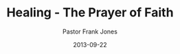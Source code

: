 ---
lunr: "true"
title: "Healing - The Prayer of Faith"
author: "Pastor Frank Jones"
postDate: "09-22-2013"
date: 2013-09-22
category: "sermons"
slug: "2013/09/09222013_ffc"
icon: microphone
audioLink: "09222013_ffc"
tags: [healing]
mp3: "09222013_ffc/09222013.mp3"
ogg: "09222013_ffc/09222013.ogg"
linkurl: "https://archive.org/download/09222013_ffc/09222013_ffc_files.xml"
ipath: "https://archive.org/download/09222013_ffc/09222013.mp3"
layout: sermon.html
---